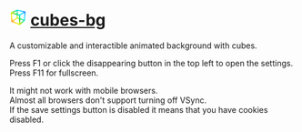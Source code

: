 # <img src="index.icon.png" height="30"></img> <a href="https://meterel.github.io/cubes-bg">cubes-bg</a>
 A customizable and interactible animated background with cubes.
 
 Press F1 or click the disappearing button in the top left to open the settings.\
 Press F11 for fullscreen.
  
 It might not work with mobile browsers.\
 Almost all browsers don't support turning off VSync.\
 If the save settings button is disabled it means that you have cookies disabled.
